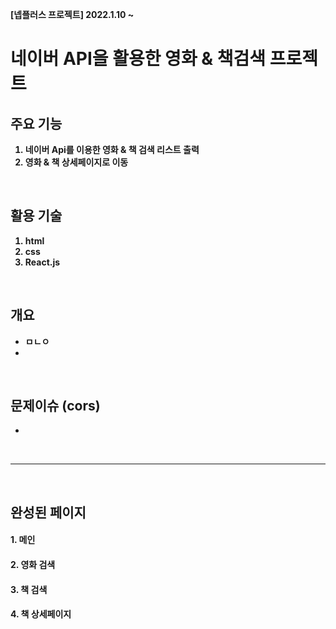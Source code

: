 <b>[넵플러스 프로젝트] 2022.1.10 ~ 


<h1> 네이버 API을 활용한 영화 & 책검색 프로젝트 </h1>
  
## 주요 기능 
  1. 네이버 Api를 이용한 영화 & 책 검색 리스트 출력
  2. 영화 & 책 상세페이지로 이동
  
</br>
  
## 활용 기술
  1. html
  2. css
  3. React.js

</br>

## 개요 
- ㅁㄴㅇ
- 

</br>

## 문제이슈 (cors)
-

</br>

--------------------------------------------
</br>
 
 ## 완성된 페이지
 
#### 1. 메인
 
#### 2. 영화 검색
  
#### 3. 책 검색
   
#### 4. 책 상세페이지

